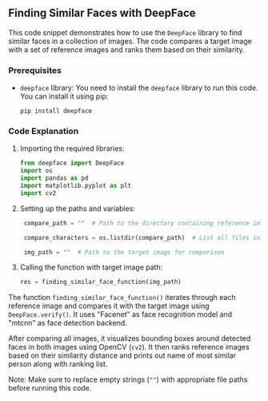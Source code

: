 ## Finding Similar Faces with DeepFace

This code snippet demonstrates how to use the `DeepFace` library to find similar faces in a collection of images. The code compares a target image with a set of reference images and ranks them based on their similarity.

### Prerequisites
- `deepface` library: You need to install the `deepface` library to run this code. You can install it using pip:
  ```
  pip install deepface
  ```

### Code Explanation

1. Importing the required libraries:
   ```python
   from deepface import DeepFace
   import os
   import pandas as pd
   import matplotlib.pyplot as plt
   import cv2
   ```

2. Setting up the paths and variables:
   ```python
    compare_path = ""  # Path to the directory containing reference images
   
    compare_characters = os.listdir(compare_path)  # List all files in the directory
   
    img_path = ""  # Path to the target image for comparison
   ```
   
3. Calling the function with target image path:
    ```python 
    res = finding_similar_face_function(img_path)
    ```

The function `finding_similar_face_function()` iterates through each reference image and compares it with the target image using `DeepFace.verify()`. It uses "Facenet" as face recognition model and "mtcnn" as face detection backend.

After comparing all images, it visualizes bounding boxes around detected faces in both images using OpenCV (`cv2`). It then ranks reference images based on their similarity distance and prints out name of most similar person along with ranking list.

Note: Make sure to replace empty strings (`""`) with appropriate file paths before running this code.
